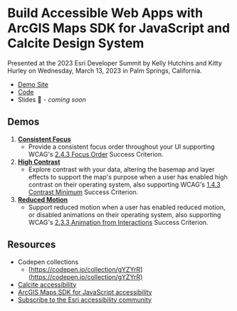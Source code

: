 # Build Accessible Web Apps with ArcGIS Maps SDK for JavaScript and Calcite Design System

Presented at the 2023 Esri Developer Summit by Kelly Hutchins and Kitty Hurley on Wednesday, March 13, 2023 in Palm Springs, California.

- [Demo Site](https://geospatialem.github.io/build-a11y-web-maps-sdk-js-calcite-ds-2024/)
- [Code](https://github.com/geospatialem/build-a11y-web-maps-sdk-js-calcite-ds-2024)
- Slides 🚧 - _coming soon_

## Demos

1. [**Consistent Focus**](demos/consistent-focus.html)
   - Provide a consistent focus order throughout your UI supporting WCAG's [2.4.3 Focus Order](https://www.w3.org/WAI/WCAG22/Understanding/focus-order.html) Success Criterion.
2. [**High Contrast**](demos/high-contrast.html)
   - Explore contrast with your data, altering the basemap and layer effects to support the map's purpose when a user has enabled high contrast on their operating system, also supporting WCAG's [1.4.3 Contrast Minimum](https://www.w3.org/WAI/WCAG22/Understanding/contrast-minimum) Success Criterion.
3. [**Reduced Motion**](demos/reduced-motion.html)
   - Support reduced motion when a user has enabled reduced motion, or disabled animations on their operating system, also supporting WCAG's [2.3.3 Animation from Interactions](https://www.w3.org/WAI/WCAG22/Understanding/animation-from-interactions.html) Success Criterion.

## Resources

- Codepen collections
  - [https://codepen.io/collection/gYZYrR](https://codepen.io/collection/gYZYrR)
- [Calcite accessibility](https://developers.arcgis.com/calcite-design-system/foundations/accessibility)
- [ArcGIS Maps SDK for JavaScript accessibility](https://developers.arcgis.com/javascript/latest/accessibility)
- [Subscribe to the Esri accessibility community](https://community.esri.com/t5/accessibility/ct-p/accessibility)
